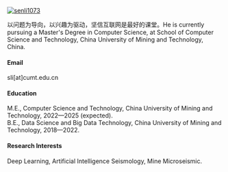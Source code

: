 

[![senli1073](https://img.shields.io/badge/senli1073-github-blue?logo=github)](https://github.com/senli1073)

以问题为导向，以兴趣为驱动，坚信互联网是最好的课堂。He is currently pursuing a Master's Degree in Computer Science, at School of Computer Science and Technology, China University of Mining and Technology, China.

#### Email
sli[at]cumt.edu.cn

#### Education
M.E., Computer Science and Technology, China University of Mining and Technology, 2022—2025 (expected).\
B.E., Data Science and Big Data Technology, China University of Mining and Technology, 2018—2022.

#### Research Interests
Deep Learning, Artificial Intelligence Seismology, Mine Microseismic.

